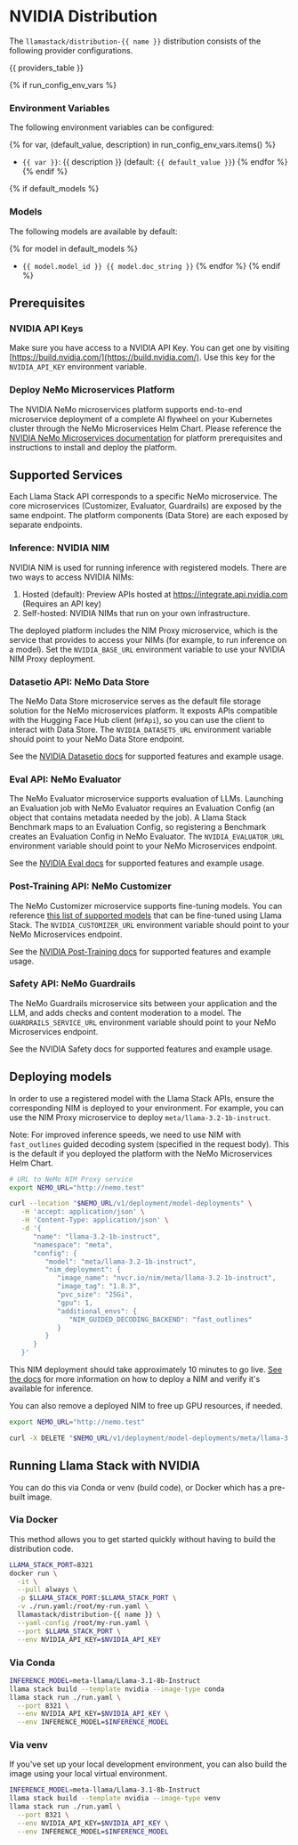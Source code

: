 # NVIDIA Distribution

The `llamastack/distribution-{{ name }}` distribution consists of the following provider configurations.

{{ providers_table }}

{% if run_config_env_vars %}
### Environment Variables

The following environment variables can be configured:

{% for var, (default_value, description) in run_config_env_vars.items() %}
- `{{ var }}`: {{ description }} (default: `{{ default_value }}`)
{% endfor %}
{% endif %}

{% if default_models %}
### Models

The following models are available by default:

{% for model in default_models %}
- `{{ model.model_id }} {{ model.doc_string }}`
{% endfor %}
{% endif %}


## Prerequisites
### NVIDIA API Keys

Make sure you have access to a NVIDIA API Key. You can get one by visiting [https://build.nvidia.com/](https://build.nvidia.com/). Use this key for the `NVIDIA_API_KEY` environment variable.

### Deploy NeMo Microservices Platform
The NVIDIA NeMo microservices platform supports end-to-end microservice deployment of a complete AI flywheel on your Kubernetes cluster through the NeMo Microservices Helm Chart. Please reference the [NVIDIA NeMo Microservices documentation](https://aire.gitlab-master-pages.nvidia.com/microservices/documentation/latest/nemo-microservices/latest-early_access/set-up/deploy-as-platform/index.html) for platform prerequisites and instructions to install and deploy the platform.

## Supported Services
Each Llama Stack API corresponds to a specific NeMo microservice. The core microservices (Customizer, Evaluator, Guardrails) are exposed by the same endpoint. The platform components (Data Store) are each exposed by separate endpoints.

### Inference: NVIDIA NIM
NVIDIA NIM is used for running inference with registered models. There are two ways to access NVIDIA NIMs:
  1. Hosted (default): Preview APIs hosted at https://integrate.api.nvidia.com (Requires an API key)
  2. Self-hosted: NVIDIA NIMs that run on your own infrastructure.

The deployed platform includes the NIM Proxy microservice, which is the service that provides to access your NIMs (for example, to run inference on a model). Set the `NVIDIA_BASE_URL` environment variable to use your NVIDIA NIM Proxy deployment.

### Datasetio API: NeMo Data Store
The NeMo Data Store microservice serves as the default file storage solution for the NeMo microservices platform. It exposts APIs compatible with the Hugging Face Hub client (`HfApi`), so you can use the client to interact with Data Store. The `NVIDIA_DATASETS_URL` environment variable should point to your NeMo Data Store endpoint.

See the [NVIDIA Datasetio docs](/llama_stack/providers/remote/datasetio/nvidia/README.md) for supported features and example usage.

### Eval API: NeMo Evaluator
The NeMo Evaluator microservice supports evaluation of LLMs. Launching an Evaluation job with NeMo Evaluator requires an Evaluation Config (an object that contains metadata needed by the job). A Llama Stack Benchmark maps to an Evaluation Config, so registering a Benchmark creates an Evaluation Config in NeMo Evaluator. The `NVIDIA_EVALUATOR_URL` environment variable should point to your NeMo Microservices endpoint.

See the [NVIDIA Eval docs](/llama_stack/providers/remote/eval/nvidia/README.md) for supported features and example usage.

### Post-Training API: NeMo Customizer
The NeMo Customizer microservice supports fine-tuning models. You can reference [this list of supported models](/llama_stack/providers/remote/post_training/nvidia/models.py) that can be fine-tuned using Llama Stack. The `NVIDIA_CUSTOMIZER_URL` environment variable should point to your NeMo Microservices endpoint.

See the [NVIDIA Post-Training docs](/llama_stack/providers/remote/post_training/nvidia/README.md) for supported features and example usage.

### Safety API: NeMo Guardrails
The NeMo Guardrails microservice sits between your application and the LLM, and adds checks and content moderation to a model. The `GUARDRAILS_SERVICE_URL` environment variable should point to your NeMo Microservices endpoint.

See the NVIDIA Safety docs for supported features and example usage.

## Deploying models
In order to use a registered model with the Llama Stack APIs, ensure the corresponding NIM is deployed to your environment. For example, you can use the NIM Proxy microservice to deploy `meta/llama-3.2-1b-instruct`.

Note: For improved inference speeds, we need to use NIM with `fast_outlines` guided decoding system (specified in the request body). This is the default if you deployed the platform with the NeMo Microservices Helm Chart.
```sh
# URL to NeMo NIM Proxy service
export NEMO_URL="http://nemo.test"

curl --location "$NEMO_URL/v1/deployment/model-deployments" \
   -H 'accept: application/json' \
   -H 'Content-Type: application/json' \
   -d '{
      "name": "llama-3.2-1b-instruct",
      "namespace": "meta",
      "config": {
         "model": "meta/llama-3.2-1b-instruct",
         "nim_deployment": {
            "image_name": "nvcr.io/nim/meta/llama-3.2-1b-instruct",
            "image_tag": "1.8.3",
            "pvc_size": "25Gi",
            "gpu": 1,
            "additional_envs": {
               "NIM_GUIDED_DECODING_BACKEND": "fast_outlines"
            }
         }
      }
   }'
```
This NIM deployment should take approximately 10 minutes to go live. [See the docs](https://aire.gitlab-master-pages.nvidia.com/microservices/documentation/latest/nemo-microservices/latest-early_access/get-started/tutorials/deploy-nims.html#) for more information on how to deploy a NIM and verify it's available for inference.

You can also remove a deployed NIM to free up GPU resources, if needed.
```sh
export NEMO_URL="http://nemo.test"

curl -X DELETE "$NEMO_URL/v1/deployment/model-deployments/meta/llama-3.1-8b-instruct"
```

## Running Llama Stack with NVIDIA

You can do this via Conda or venv (build code), or Docker which has a pre-built image.

### Via Docker

This method allows you to get started quickly without having to build the distribution code.

```bash
LLAMA_STACK_PORT=8321
docker run \
  -it \
  --pull always \
  -p $LLAMA_STACK_PORT:$LLAMA_STACK_PORT \
  -v ./run.yaml:/root/my-run.yaml \
  llamastack/distribution-{{ name }} \
  --yaml-config /root/my-run.yaml \
  --port $LLAMA_STACK_PORT \
  --env NVIDIA_API_KEY=$NVIDIA_API_KEY
```

### Via Conda

```bash
INFERENCE_MODEL=meta-llama/Llama-3.1-8b-Instruct
llama stack build --template nvidia --image-type conda
llama stack run ./run.yaml \
  --port 8321 \
  --env NVIDIA_API_KEY=$NVIDIA_API_KEY \
  --env INFERENCE_MODEL=$INFERENCE_MODEL
```

### Via venv

If you've set up your local development environment, you can also build the image using your local virtual environment.

```bash
INFERENCE_MODEL=meta-llama/Llama-3.1-8b-Instruct
llama stack build --template nvidia --image-type venv
llama stack run ./run.yaml \
  --port 8321 \
  --env NVIDIA_API_KEY=$NVIDIA_API_KEY \
  --env INFERENCE_MODEL=$INFERENCE_MODEL
```
